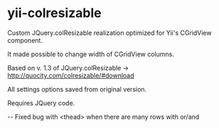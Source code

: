 yii-colresizable
================

Custom JQuery.colResizable realization optimized for Yii's CGridView component.

It made possible to change width of CGridView columns.

Based on v. 1.3 of JQuery.colResizable -> http://quocity.com/colresizable/#download

All settings options saved from original version.

Requires JQuery code.

-- Fixed bug with &lt;thead&gt; when there are many <tr> rows with <th> or/and <td>
